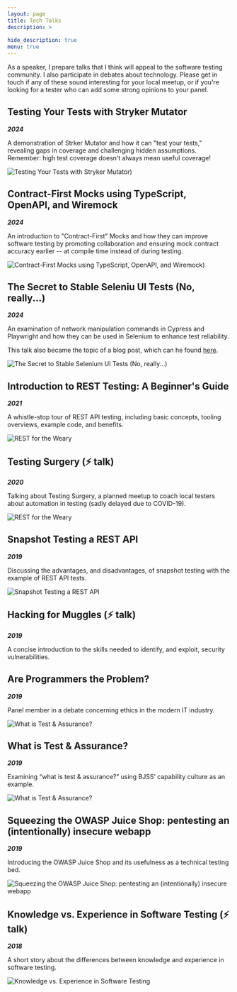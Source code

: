 ```yaml
---
layout: page
title: Tech Talks
description: >
   
hide_description: true
menu: true
---
```


As a speaker, I prepare talks that I think will appeal to the software testing community. I also participate in debates about technology. Please get in touch if any of these sound interesting for your local meetup, or if you're looking for a tester who can add some strong opinions to your panel.

## Testing Your Tests with Stryker Mutator

***2024***

A demonstration of Strker Mutator and how it can "test your tests," revealing gaps in coverage and challenging hidden assumptions. Remember: high test coverage doesn’t always mean useful coverage!

![Testing Your Tests with Stryker Mutator)](./assets/img/test-talks/strykermutator.jpeg)

## Contract-First Mocks using TypeScript, OpenAPI, and Wiremock

***2024***

An introduction to "Contract-First" Mocks and how they can improve software testing by promoting collaboration and ensuring mock contract accuracy earlier -- at compile time instead of during testing.

![Contract-First Mocks using TypeScript, OpenAPI, and Wiremock)](./assets/img/test-talks/contractfirst.jpeg)

## The Secret to Stable Seleniu UI Tests (No, really...)

***2024***

An examination of network manipulation commands in Cypress and Playwright and how they can be used in Selenium to enhance test reliability.

This talk also became the topic of a blog post, which can he found [here](https://josephward.tech/2024-01-21-harmonising-selenium/).

![The Secret to Stable Selenium UI Tests (No, really...)](./assets/img/test-talks/secret-selenium.jpeg)

## Introduction to REST Testing: A Beginner's Guide

***2021***

A whistle-stop tour of REST API testing, including basic concepts, tooling overviews, example code, and benefits.

![REST for the Weary](./assets/img/test-talks/rest-for-the-weary.jpeg)

## Testing Surgery (⚡️ talk)

***2020***

Talking about Testing Surgery, a planned meetup to coach local testers about automation in testing (sadly delayed due to COVID-19).

![REST for the Weary](./assets/img/test-talks/testing-surgery.jpg)

## Snapshot Testing a REST API 

***2019***

Discussing the advantages, and disadvantages, of snapshot testing with the example of REST API tests.

![Snapshot Testing a REST API](./assets/img/test-talks/snapshot-testing.png)

## Hacking for Muggles (⚡️ talk)

***2019***

A concise introduction to the skills needed to identify, and exploit, security vulnerabilities.

## Are Programmers the Problem?

***2019***

Panel member in a debate concerning ethics in the modern IT industry. 

![What is Test & Assurance?](./assets/img/test-talks/panel.jpeg)

## What is Test & Assurance?

***2019***

Examining “what is test & assurance?” using BJSS’ capability culture as an example.

![What is Test & Assurance?](./assets/img/test-talks/owasp-talk.jpeg)

## Squeezing the OWASP Juice Shop: pentesting an (intentionally) insecure webapp

***2019***

Introducing the OWASP Juice Shop and its usefulness as a technical testing bed.

![Squeezing the OWASP Juice Shop: pentesting an (intentionally) insecure webapp  ](./assets/img/test-talks/new-owasp.jpg)

## Knowledge vs. Experience in Software Testing (⚡️ talk)

***2018***

A short story about the differences between knowledge and experience in software testing.

![Knowledge vs. Experience in Software Testing](./assets/img/test-talks/knowledge-vs-experience.jpg)
